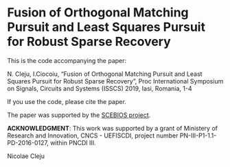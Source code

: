 # Fusion of Orthogonal Matching Pursuit and Least Squares Pursuit for Robust Sparse Recovery


This is the code accompanying the paper:

N. Cleju, I.Ciocoiu, “Fusion of Orthogonal Matching Pursuit and Least Squares Pursuit for
Robust Sparse Recovery”, Proc International Symposium on Signals, Circuits and Systems
(ISSCS) 2019, Iasi, Romania, 1-4

If you use the code, please cite the paper.

The paper was supported by the [SCEBIOS project](https://www.etti.legacy.tuiasi.ro/ncleju/scebios/).

**ACKNOWLEDGMENT**: This work was supported by a grant of Ministery of Research and Innovation, CNCS - UEFISCDI, project number
PN-III-P1-1.1-PD-2016-0127, within PNCDI III.


Nicolae Cleju
